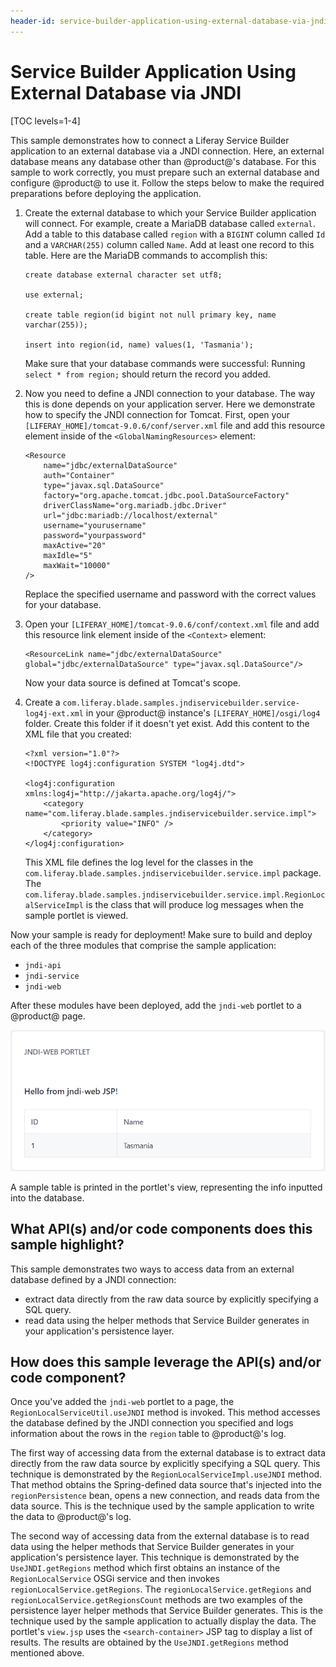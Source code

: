 ```yaml
---
header-id: service-builder-application-using-external-database-via-jndi
---
```


# Service Builder Application Using External Database via JNDI

[TOC levels=1-4]

This sample demonstrates how to connect a Liferay Service Builder application to
an external database via a JNDI connection. Here, an external database means any
database other than @product@'s database. For this sample to work correctly, you
must prepare such an external database and configure @product@ to use it. Follow
the steps below to make the required preparations before deploying the
application.

1.  Create the external database to which your Service Builder application will
    connect. For example, create a MariaDB database called `external`. Add a
    table to this database called `region` with a `BIGINT` column called `Id`
    and a `VARCHAR(255)` column called `Name`. Add at least one record to this
    table. Here are the MariaDB commands to accomplish this:

        create database external character set utf8;

        use external;

        create table region(id bigint not null primary key, name varchar(255));

        insert into region(id, name) values(1, 'Tasmania');

    Make sure that your database commands were successful: Running `select *
    from region;` should return the record you added.

2.  Now you need to define a JNDI connection to your database. The way this is
    done depends on your application server. Here we demonstrate how to specify
    the JNDI connection for Tomcat. First, open your
    `[LIFERAY_HOME]/tomcat-9.0.6/conf/server.xml` file and add this resource
    element inside of the `<GlobalNamingResources>` element:

        <Resource
            name="jdbc/externalDataSource"
            auth="Container"
            type="javax.sql.DataSource"
            factory="org.apache.tomcat.jdbc.pool.DataSourceFactory"
            driverClassName="org.mariadb.jdbc.Driver"
            url="jdbc:mariadb://localhost/external"
            username="yourusername"
            password="yourpassword"
            maxActive="20"
            maxIdle="5"
            maxWait="10000"
        />

    Replace the specified username and password with the correct values for your
    database.

3.  Open your `[LIFERAY_HOME]/tomcat-9.0.6/conf/context.xml` file and add this
    resource link element inside of the `<Context>` element:

        <ResourceLink name="jdbc/externalDataSource" global="jdbc/externalDataSource" type="javax.sql.DataSource"/>

    Now your data source is defined at Tomcat's scope.

4.  Create a `com.liferay.blade.samples.jndiservicebuilder.service-log4j-ext.xml`
    in your @product@ instance's `[LIFERAY_HOME]/osgi/log4` folder. Create this
    folder if it doesn't yet exist. Add this content to the XML file that you
    created:

        <?xml version="1.0"?>
        <!DOCTYPE log4j:configuration SYSTEM "log4j.dtd">

        <log4j:configuration xmlns:log4j="http://jakarta.apache.org/log4j/">
            <category name="com.liferay.blade.samples.jndiservicebuilder.service.impl">
                <priority value="INFO" />
            </category>
        </log4j:configuration>

    This XML file defines the log level for the classes in the
    `com.liferay.blade.samples.jndiservicebuilder.service.impl` package. The
    `com.liferay.blade.samples.jndiservicebuilder.service.impl.RegionLocalServiceImpl`
    is the class that will produce log messages when the sample portlet is
    viewed.

Now your sample is ready for deployment! Make sure to build and deploy each of
the three modules that comprise the sample application:

- `jndi-api`
- `jndi-service`
- `jndi-web`

After these modules have been deployed, add the `jndi-web` portlet to a
@product@ page.

![Figure 1: This sample prints out the values previously inputted into the database.](../../../../images/jndi-sb-sample.png)

A sample table is printed in the portlet's view, representing the info inputted
into the database.

## What API(s) and/or code components does this sample highlight?

This sample demonstrates two ways to access data from an external database
defined by a JNDI connection:

- extract data directly from the raw data source by explicitly specifying a SQL
  query.
- read data using the helper methods that Service Builder generates in your
  application's persistence layer.

## How does this sample leverage the API(s) and/or code component?

Once you've added the `jndi-web` portlet to a page, the
`RegionLocalServiceUtil.useJNDI` method is invoked. This method accesses the
database defined by the JNDI connection you specified and logs information about
the rows in the `region` table to @product@'s log.

The first way of accessing data from the external database is to extract data directly from
the raw data source by explicitly specifying a SQL query. This technique is
demonstrated by the `RegionLocalServiceImpl.useJNDI` method. That method obtains
the Spring-defined data source that's injected into the `regionPersistence`
bean, opens a new connection, and reads data from the data source. This is the
technique used by the sample application to write the data to @product@'s log.

The second way of accessing data from the external database is to read data
using the helper methods that Service Builder generates in your application's
persistence layer. This technique is demonstrated by the `UseJNDI.getRegions`
method which first obtains an instance of the `RegionLocalService` OSGi service
and then invokes `regionLocalService.getRegions`. The
`regionLocalService.getRegions` and `regionLocalService.getRegionsCount` methods
are two examples of the persistence layer helper methods that Service Builder
generates. This is the technique used by the sample application to actually
display the data. The portlet's `view.jsp` uses the `<search-container>` JSP tag
to display a list of results. The results are obtained by the
`UseJNDI.getRegions` method mentioned above. 
